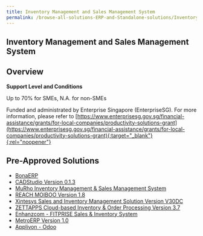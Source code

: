 ```yaml
---
title: Inventory Management and Sales Management System
permalink: /browse-all-solutions-ERP-and-Standalone-solutions/Inventory-Mgmt-and-Sales-Mgmt-System
---
```


## Inventory Management and Sales Management System
## Overview

**Support Level and Conditions**

Up to 70% for SMEs, N.A. for non-SMEs

Funded and administrated by Enterprise Singapore (EnterpriseSG). For more information, please refer to [https://www.enterprisesg.gov.sg/financial-assistance/grants/for-local-companies/productivity-solutions-grant](https://www.enterprisesg.gov.sg/financial-assistance/grants/for-local-companies/productivity-solutions-grant){:target="_blank"}{:rel="noopener"}

## Pre-Approved Solutions

- <a href='/productivity-solutions-grant/solutionrepo/solution243' target='_blank'>BonaERP</a><br>
- <a href='/productivity-solutions-grant/solutionrepo/solution322' target='_blank'>CADStudio Version 0.1.3</a><br>
- <a href='/productivity-solutions-grant/solutionrepo/solution623' target='_blank'>MuRho Inventory Management & Sales Management System</a><br>
- <a href='/productivity-solutions-grant/solutionrepo/solution738' target='_blank'>REACH MOIBOO Version 1.8</a><br>
- <a href='/productivity-solutions-grant/solutionrepo/solution964' target='_blank'>Xintesys Sales and Inventory Management Solution Version V30DC</a><br>
- <a href='/productivity-solutions-grant/solutionrepo/solution973' target='_blank'>ZETTAPPS Cloud-based Inventory & Order Processing Version 3.7</a><br>
- <a href='/productivity-solutions-grant/solutionrepo/solution2611' target='_blank'>Enhanzcom - FITPRISE Sales & Inventory System</a><br>
- <a href='/productivity-solutions-grant/solutionrepo/solution2732' target='_blank'>MetroERP Version 1.0</a><br>
- <a href='/productivity-solutions-grant/solutionrepo/solution2773' target='_blank'>Applivon - Odoo</a><br>
